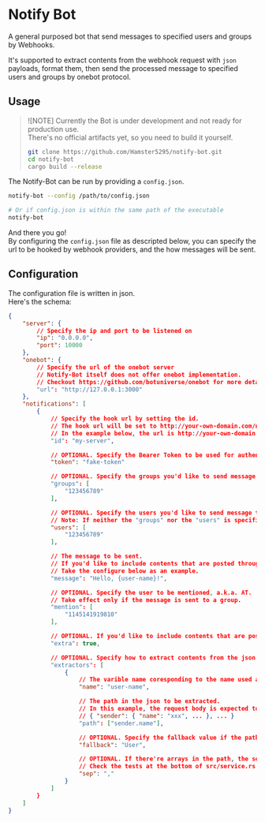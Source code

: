 # Notify Bot
A general purposed bot that send messages to specified users and groups by Webhooks.  

It's supported to extract contents from the webhook request with `json` payloads, format them, then send the processed message to specified users and groups by onebot protocol.

## Usage
> ![NOTE]
> Currently the Bot is under development and not ready for production use.  
> There's no official artifacts yet, so you need to build it yourself.
> 
> ``` bash
> git clone https://github.com/Hamster5295/notify-bot.git
> cd notify-bot
> cargo build --release
> ```

The Notify-Bot can be run by providing a `config.json`.  
``` bash
notify-bot --config /path/to/config.json

# Or if config.json is within the same path of the executable
notify-bot
```

And there you go!  
By configuring the `config.json` file as descripted below, you can specify the url to be hooked by webhook providers, and the how messages will be sent.

## Configuration
The configuration file is written in json.  
Here's the schema:  

``` json
{
    "server": {
        // Specify the ip and port to be listened on
        "ip": "0.0.0.0",
        "port": 10000
    },
    "onebot": {
        // Specify the url of the onebot server
        // Notify-Bot itself does not offer onebot implementation.
        // Checkout https://github.com/botuniverse/onebot for more details.
        "url": "http://127.0.0.1:3000"
    },
    "notifications": [
        {
            // Specify the hook url by setting the id.
            // The hook url will be set to http://your-own-domain.com/notify-{id} where {id} is the value below.
            // In the example below, the url is http://your-own-domain.com/notify-my-server
            "id": "my-server",

            // OPTIONAL. Specify the Bearer Token to be used for authentication.
            "token": "fake-token"

            // OPTIONAL. Specify the groups you'd like to send message to.
            "groups": [
                "123456789"
            ],

            // OPTIONAL. Specify the users you'd like to send message to.
            // Note: If neither the "groups" nor the "users" is specified, nothing would happen.
            "users": [
                "123456789"
            ],

            // The message to be sent.
            // If you'd like to include contents that are posted through request body, use {varible-name}. 
            // Take the configure below as an example.
            "message": "Hello, {user-name}!",

            // OPTIONAL. Specify the user to be mentioned, a.k.a. AT.
            // Take effect only if the message is sent to a group.
            "mention": [
                "1145141919810"
            ],

            // OPTIONAL. If you'd like to include contents that are posted through request body, set it to TRUE. Otherwise, the request body will be ignored.
            "extra": true,

            // OPTIONAL. Specify how to extract contents from the json body of the request.
            "extractors": [
                {
                    // The varible name coresponding to the name used at the "message" field.
                    "name": "user-name",

                    // The path in the json to be extracted.
                    // In this example, the request body is expected to be:
                    // { "sender": { "name": "xxx", ... }, ... }
                    "path": ["sender.name"],

                    // OPTIONAL. Specify the fallback value if the path is not found.
                    "fallback": "User",

                    // OPTIONAL. If there're arrays in the path, the sep will be used to join the elements.
                    // Check the tests at the bottom of src/service.rs for more info.
                    "sep": ","
                }
            ]
        }
    ]
}
```